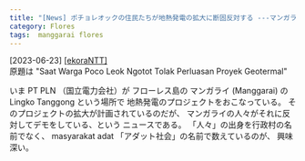 ```yaml
---
title: "[News] ポチョレオックの住民たちが地熱発電の拡大に断固反対する ---マンガライの人々も頑張っている"
category: Flores
tags:  manggarai flores
---
```


[2023-06-23] [[ekoraNTT]](https://ekorantt.com/2023/06/21/saat-warga-poco-leok-ngotot-tolak-perluasan-proyek-geotermal/?utm_source=pocket_saves)  
 原題は
"Saat Warga Poco Leok Ngotot 
Tolak Perluasan Proyek Geotermal"

 いま PT PLN （国立電力会社）が
フローレス島の
マンガライ (Manggarai) の Lingko Tanggong という場所で
地熱発電のプロジェクトをおこなっている。
そのプロジェクトの拡大が計画されているのだが、
マンガライの人々がそれに反対してデモをしている、という
ニュースである。
「人々」の出身を行政村の名前でなく、
masyarakat adat 「アダット社会」の名前で数えているのが、
興味深い。

